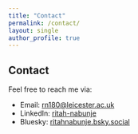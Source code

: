 ```yaml
---
title: "Contact"
permalink: /contact/
layout: single
author_profile: true
---
```


## Contact

Feel free to reach me via:
- Email: <rn180@leicester.ac.uk>
- LinkedIn: [ritah-nabunje](https://www.linkedin.com/in/ritah-nabunje/)
- Bluesky: [ritahnabunje.bsky.social](https://bsky.app/profile/ritahnabunje.bsky.social)
